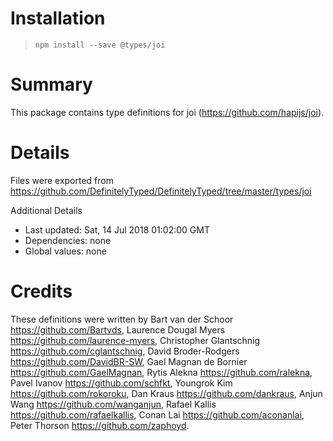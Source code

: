 # Installation
> `npm install --save @types/joi`

# Summary
This package contains type definitions for joi (https://github.com/hapijs/joi).

# Details
Files were exported from https://github.com/DefinitelyTyped/DefinitelyTyped/tree/master/types/joi

Additional Details
 * Last updated: Sat, 14 Jul 2018 01:02:00 GMT
 * Dependencies: none
 * Global values: none

# Credits
These definitions were written by Bart van der Schoor <https://github.com/Bartvds>, Laurence Dougal Myers <https://github.com/laurence-myers>, Christopher Glantschnig <https://github.com/cglantschnig>, David Broder-Rodgers <https://github.com/DavidBR-SW>, Gael Magnan de Bornier <https://github.com/GaelMagnan>, Rytis Alekna <https://github.com/ralekna>, Pavel Ivanov <https://github.com/schfkt>, Youngrok Kim <https://github.com/rokoroku>, Dan Kraus <https://github.com/dankraus>, Anjun Wang <https://github.com/wanganjun>, Rafael Kallis <https://github.com/rafaelkallis>, Conan Lai <https://github.com/aconanlai>, Peter Thorson <https://github.com/zaphoyd>.
